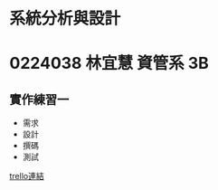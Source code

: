 # 系統分析與設計 #
# 0224038 林宜慧 資管系 3B  #

## 實作練習一 ##
- 需求
- 設計
- 撰碼
- 測試

[trello連結](https://www.openfoundry.org/tw/resourcecatalog/Program-Development/Markup-Languages/markdown)
